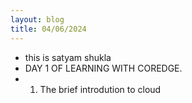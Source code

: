 ```yaml
---
layout: blog
title: 04/06/2024
---
```


 - this is satyam shukla
 - DAY 1 OF LEARNING WITH COREDGE.
 - 1. The brief introdution to cloud
 
